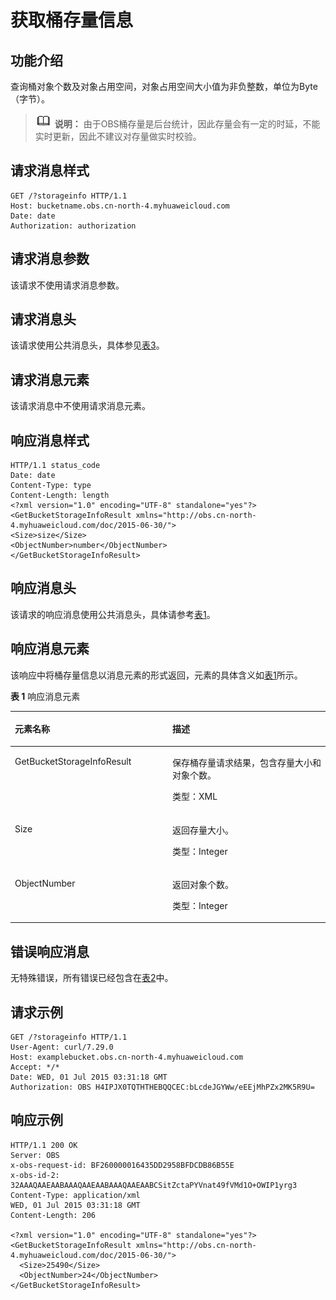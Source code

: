 # 获取桶存量信息<a name="obs_04_0054"></a>

## 功能介绍<a name="section5584184924715"></a>

查询桶对象个数及对象占用空间，对象占用空间大小值为非负整数，单位为Byte（字节）。

>![](public_sys-resources/icon-note.gif) **说明：** 
>由于OBS桶存量是后台统计，因此存量会有一定的时延，不能实时更新，因此不建议对存量做实时校验。

## 请求消息样式<a name="section27845207"></a>

```
GET /?storageinfo HTTP/1.1 
Host: bucketname.obs.cn-north-4.myhuaweicloud.com 
Date: date
Authorization: authorization
```

## 请求消息参数<a name="section49280276"></a>

该请求不使用请求消息参数。

## 请求消息头<a name="section40869308"></a>

该请求使用公共消息头，具体参见[表3](构造请求.md#table25197309)。

## 请求消息元素<a name="section32279454"></a>

该请求消息中不使用请求消息元素。

## 响应消息样式<a name="section22079637"></a>

```
HTTP/1.1 status_code
Date: date
Content-Type: type
Content-Length: length
<?xml version="1.0" encoding="UTF-8" standalone="yes"?> 
<GetBucketStorageInfoResult xmlns="http://obs.cn-north-4.myhuaweicloud.com/doc/2015-06-30/"> 
<Size>size</Size> 
<ObjectNumber>number</ObjectNumber> 
</GetBucketStorageInfoResult>
```

## 响应消息头<a name="section64499009"></a>

该请求的响应消息使用公共消息头，具体请参考[表1](返回结果.md#d0e686)。

## 响应消息元素<a name="section43620171"></a>

该响应中将桶存量信息以消息元素的形式返回，元素的具体含义如[表1](#table4057783695910)所示。

**表 1**  响应消息元素

<a name="table4057783695910"></a>
<table><thead align="left"><tr id="row66246136"><th class="cellrowborder" valign="top" width="50%" id="mcps1.2.3.1.1"><p id="p64336831"><a name="p64336831"></a><a name="p64336831"></a><strong id="b42160567"><a name="b42160567"></a><a name="b42160567"></a>元素名称</strong></p>
</th>
<th class="cellrowborder" valign="top" width="50%" id="mcps1.2.3.1.2"><p id="p59562751"><a name="p59562751"></a><a name="p59562751"></a><strong id="b66302712"><a name="b66302712"></a><a name="b66302712"></a>描述</strong></p>
</th>
</tr>
</thead>
<tbody><tr id="row1810620"><td class="cellrowborder" valign="top" width="50%" headers="mcps1.2.3.1.1 "><p id="p12442532"><a name="p12442532"></a><a name="p12442532"></a>GetBucketStorageInfoResult</p>
</td>
<td class="cellrowborder" valign="top" width="50%" headers="mcps1.2.3.1.2 "><p id="p1212185"><a name="p1212185"></a><a name="p1212185"></a>保存桶存量请求结果，包含存量大小和对象个数。</p>
<p id="p10909667"><a name="p10909667"></a><a name="p10909667"></a>类型：XML</p>
</td>
</tr>
<tr id="row31078146"><td class="cellrowborder" valign="top" width="50%" headers="mcps1.2.3.1.1 "><p id="p34301896"><a name="p34301896"></a><a name="p34301896"></a>Size</p>
</td>
<td class="cellrowborder" valign="top" width="50%" headers="mcps1.2.3.1.2 "><p id="p26990162"><a name="p26990162"></a><a name="p26990162"></a>返回存量大小。</p>
<p id="p41584868"><a name="p41584868"></a><a name="p41584868"></a>类型：Integer</p>
</td>
</tr>
<tr id="row38719496"><td class="cellrowborder" valign="top" width="50%" headers="mcps1.2.3.1.1 "><p id="p49271508"><a name="p49271508"></a><a name="p49271508"></a>ObjectNumber</p>
</td>
<td class="cellrowborder" valign="top" width="50%" headers="mcps1.2.3.1.2 "><p id="p31569179"><a name="p31569179"></a><a name="p31569179"></a>返回对象个数。</p>
<p id="p15687161"><a name="p15687161"></a><a name="p15687161"></a>类型：Integer</p>
</td>
</tr>
</tbody>
</table>

## 错误响应消息<a name="section57037220"></a>

无特殊错误，所有错误已经包含在[表2](错误码.md#d0e843)中。

## 请求示例<a name="section14482163815396"></a>

```
GET /?storageinfo HTTP/1.1
User-Agent: curl/7.29.0
Host: examplebucket.obs.cn-north-4.myhuaweicloud.com
Accept: */*
Date: WED, 01 Jul 2015 03:31:18 GMT
Authorization: OBS H4IPJX0TQTHTHEBQQCEC:bLcdeJGYWw/eEEjMhPZx2MK5R9U=
```

## 响应示例<a name="section76081155815"></a>

```
HTTP/1.1 200 OK
Server: OBS
x-obs-request-id: BF260000016435DD2958BFDCDB86B55E
x-obs-id-2: 32AAAQAAEAABAAAQAAEAABAAAQAAEAABCSitZctaPYVnat49fVMd1O+OWIP1yrg3
Content-Type: application/xml
WED, 01 Jul 2015 03:31:18 GMT
Content-Length: 206

<?xml version="1.0" encoding="UTF-8" standalone="yes"?>
<GetBucketStorageInfoResult xmlns="http://obs.cn-north-4.myhuaweicloud.com/doc/2015-06-30/">
  <Size>25490</Size>
  <ObjectNumber>24</ObjectNumber>
</GetBucketStorageInfoResult>
```

